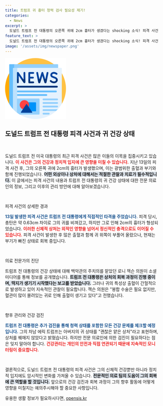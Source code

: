 ```yaml
---
title: 트럼프 귀 흉터 청력 검사 필요성 제기!
categories:
  - News
excerpt: >
  도널드 트럼프 전 대통령의 오른쪽 귀에 2cm 흉터가 생겼다는 shocking 소식! 피격 사건 당시 총탄이 0.63cm 차이로 비켜나긴 했지만, 부상 상태는 여전히 심각하다. 의료진의 정밀 검진이 예정된 트럼프, 그의 건강은 과연 어떻게 될까?
feature_text: >
  도널드 트럼프 전 대통령의 오른쪽 귀에 2cm 흉터가 생겼다는 shocking 소식! 피격 사건 당시 총탄이 0.63cm 차이로 비켜나긴 했지만, 부상 상태는 여전히 심각하다. 의료진의 정밀 검진이 예정된 트럼프, 그의 건강은 과연 어떻게 될까?
image: '/assets/img/newspaper.png'
---
```


<p><img src="/assets/img/newspaper.png" alt="kimp 속보" /></p>

<h2 data-ke-size="size26">도널드 트럼프 전 대통령 피격 사건과 귀 건강 상태</h2>

<p data-ke-size="size16">&nbsp;</p>

<p>도널드 트럼프 전 미국 대통령의 최근 피격 사건은 많은 이들의 이목을 집중시키고 있습니다. <b><span style="color: #ee2323;">이 사건은 그의 건강과 정치적 입지에 큰 영향을 미칠 수 있습니다.</span></b> 지난 13일의 피격 사건 후, 그의 오른쪽 귀에 2cm의 흉터가 발생했으며, 이는 광범위한 출혈과 부기와 함께 진행되었습니다. <b><span style="background-color: #21538527;">어떤 외상이나 상처에 대해서는 적절한 관찰과 치료가 필수적입니다.</span></b> 이 글에서는 피격 사건의 내용과 트럼프 전 대통령의 귀 건강 상태에 대한 전문 의료인의 정보, 그리고 이후의 관리 방안에 대해 알아보겠습니다.</p>

<p data-ke-size="size16">&nbsp;</p>

<p>피격 사건의 상세한 경과</p>

<p><b><span style="color: #1a5490;">13일 발생한 피격 사건은 트럼프 전 대통령에게 직접적인 타격을 주었습니다.</span></b> 피격 당시, 총탄은 약 0.63cm 차이로 그의 귀를 비껴갔고, 하지만 그로 인해 2cm의 흉터가 형성되었습니다. <b><span style="color: #ee2323;">이러한 신체적 상처는 외적인 영향을 넘어서 정신적인 충격으로도 이어질 수 있습니다.</span></b> 피격 사건이 발생한 후 많은 출혈과 함께 귀 위쪽이 부풀어 올랐으나, 현재는 부기가 빠진 상태로 회복 중입니다. </p>

<p data-ke-size="size16">&nbsp;</p>

<p>의료 전문가의 진단</p>

<p>트럼프 전 대통령의 건강 상태에 대해 백악관의 주치의를 맡았던 로니 잭슨 의원이 소셜미디어를 통해 정보를 공개했습니다. <b><span style="background-color: #21538527;">트럼프 전 대통령은 상처의 회복 과정이 진행 중이며, 딱지가 생기기 시작했다는 보고를 받았습니다.</span></b> 그러나 귀의 특성상 출혈이 간헐적으로 발생하고 있어 지속적인 관찰이 필요합니다. 잭슨 의원은 "봉합 수술은 필요 없지만, 혈관이 많이 몰려있는 귀로 인해 출혈이 생기고 있다"고 전했습니다. </p>

<p data-ke-size="size16">&nbsp;</p>

<p>향후 관리와 건강 검진</p>

<p><b><span style="color: #1a5490;">트럼프 전 대통령은 추가 검진을 통해 청력 상태를 포함한 모든 건강 문제를 체크할 예정입니다.</span></b> 그의 차남 에릭 트럼프는 아버지의 귀 상태를 "괜찮은 얕은 상처"라고 표현하며, 상처를 꿰매지 않았다고 밝혔습니다. 하지만 전문 의료인에 의한 검진이 필요하다는 점은 잊지 말아야 합니다. <b><span style="color: #ee2323;">건강관리는 개인의 안전과 직접 연관되기 때문에 지속적인 모니터링이 중요합니다.</span></b> </p>

<p data-ke-size="size16">&nbsp;</p>

<p>결론적으로, 도널드 트럼프 전 대통령의 피격 사건은 그의 신체적 건강뿐만 아니라 정치적 입지에도 암시적인 변화를 가져올 수 있습니다. <b><span style="background-color: #21538527;">전문적인 의료 팀의 도움이 그의 회복에 큰 역할을 할 것입니다.</span></b> 앞으로의 건강 검진과 회복 과정이 그의 향후 활동에 어떻게 영향을 미칠지는 예의주시해야 할 중요한 사항입니다.</p>
유용한 생활 정보가 필요하시다면, <a href="https://opensis.kr" rel="dofollow">opensis.kr</a>


